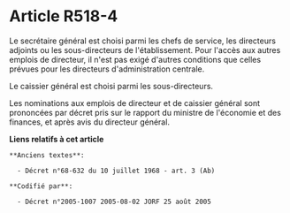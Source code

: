 # Article R518-4

Le secrétaire général est choisi parmi les chefs de service, les directeurs adjoints ou les sous-directeurs de
l'établissement. Pour l'accès aux autres emplois de directeur, il n'est pas exigé d'autres conditions que celles prévues pour
les directeurs d'administration centrale.

Le caissier général est choisi parmi les sous-directeurs.

Les nominations aux emplois de directeur et de caissier général sont prononcées par décret pris sur le rapport du ministre de
l'économie et des finances, et après avis du directeur général.

**Liens relatifs à cet article**

	**Anciens textes**:

	  - Décret n°68-632 du 10 juillet 1968 - art. 3 (Ab)

	**Codifié par**:

	  - Décret n°2005-1007 2005-08-02 JORF 25 août 2005
